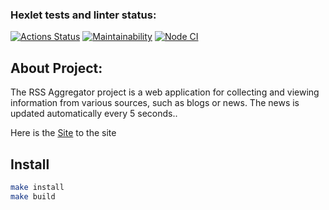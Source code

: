 ### Hexlet tests and linter status:
[![Actions Status](https://github.com/Skenzi/frontend-project-lvl3/workflows/hexlet-check/badge.svg)](https://github.com/Skenzi/frontend-project-lvl3/actions)
[![Maintainability](https://api.codeclimate.com/v1/badges/beb5aaae550359c0c37d/maintainability)](https://codeclimate.com/github/Skenzi/frontend-project-lvl3/maintainability)
[![Node CI](https://github.com/Skenzi/frontend-project-lvl3/workflows/Node%20CI/badge.svg)](https://github.com/Skenzi/frontend-project-lvl3/actions)
## About Project:
<p>The RSS Aggregator project is a web application for collecting and viewing information from various sources, such as blogs or news. The news is updated automatically every 5 seconds..</p>
<p>Here is the <a target='_blank' href="https://frontend-project-lvl3-rosy.vercel.app/">Site</a> to the site</p>

## Install
```sh
make install
make build
```
